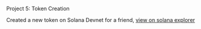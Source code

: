 Project 5: Token Creation

Created a new token on Solana Devnet for a friend, [view on solana explorer](https://explorer.solana.com/address/mHeWDk8hT4veTqumV1VKzu5C5ygoHYSCdUNW5SX97LK?cluster=devnet)